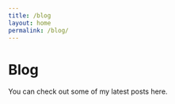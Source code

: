 ```yaml
---
title: /blog
layout: home
permalink: /blog/
---
```


# Blog

You can check out some of my latest posts here.
